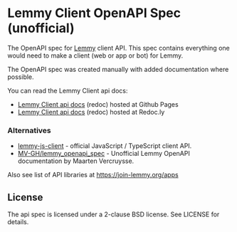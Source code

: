 Lemmy Client OpenAPI Spec (unofficial)
======================================

The OpenAPI spec for [Lemmy](https://join-lemmy.org) client API. This spec contains everything one would need to make a client (web or app or bot) for Lemmy.

The OpenAPI spec was created manually with added documentation where possible.

You can read the Lemmy Client api docs:
 - [Lemmy Client api docs](https://shadone.github.io/Lemmy-OpenAPI-Spec/) (redoc) hosted at Github Pages
 - [Lemmy Client api docs](https://lemmy-client-api.redoc.ly) (redoc) hosted at Redoc.ly

### Alternatives

 - [lemmy-js-client](https://github.com/LemmyNet/lemmy-js-client) - official JavaScript / TypeScript client API.
 - [MV-GH/lemmy_openapi_spec](https://github.com/MV-GH/lemmy_openapi_spec) - Unofficial Lemmy OpenAPI documentation by Maarten Vercruysse.

Also see list of API libraries at https://join-lemmy.org/apps

## License

The api spec is licensed under a 2-clause BSD license. See LICENSE for details.